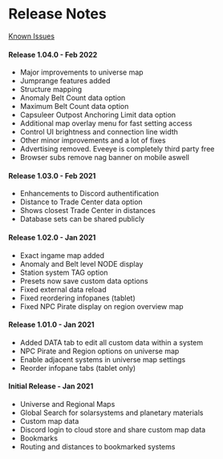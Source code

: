 # Release Notes
[Known Issues](https://eveeyeechoes.readthedocs.io/en/latest/issues/)

#### Release 1.04.0 - Feb 2022
- Major improvements to universe map
- Jumprange features added
- Structure mapping
- Anomaly Belt Count data option
- Maximum Belt Count data option
- Capsuleer Outpost Anchoring Limit data option
- Additional map overlay menu for fast setting access
- Control UI brightness and connection line width
- Other minor improvements and a lot of fixes
- Advertising removed. Eveeye is completely third party free
- Browser subs remove nag banner on mobile aswell

#### Release 1.03.0 - Feb 2021
- Enhancements to Discord authentification  
- Distance to Trade Center data option  
- Shows closest Trade Center in distances  
- Database sets can be shared publicly
 
#### Release 1.02.0 - Jan 2021
 - Exact ingame map added 
 - Anomaly and Belt level NODE display 
 - Station system TAG option
 - Presets now save custom data options
 - Fixed external data reload
 - Fixed reordering infopanes (tablet)
 - Fixed NPC Pirate display on region overview map

#### Release 1.01.0 - Jan 2021
- Added DATA tab to edit all custom data within a system 
- NPC Pirate and Region options on universe map 
- Enable adjacent systems in universe map settings 
- Reorder infopane tabs (tablet only)

#### Initial Release - Jan 2021
 - Universe and Regional Maps
 - Global Search for solarsystems and planetary materials
 - Custom map data
 - Discord login to cloud store and share custom map data
 - Bookmarks
 - Routing and distances to bookmarked systems




<!--stackedit_data:
eyJoaXN0b3J5IjpbLTcyMjEyNDAwOSwtMjA5NDYwMjkxMiwtMT
UwNjQwNjEyOCwyMTU3MTg3MTUsMzQ3MzI3NDM5LDk4MzgzMDI1
Nyw4OTc1NjkyNjcsLTE1MjIzMTk1NSwtMTQwMzAyNzA1NywyMD
k0NzQ2NzY4LDgzODczOTIzOSwtMTEwNjU4MTUyNSw0ODk5Njkw
NzUsMjAwNTUwNTc1MiwxMzczMTk5NDkwLDEzMjIzNzcyODksLT
E3MTM1NDE4ODAsLTE1ODMwODIzNDMsNzYyMTQzODk3LDE4ODM0
ODU2OF19
-->